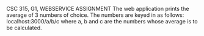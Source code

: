 CSC 315, G1, WEBSERVICE ASSIGNMENT The web application prints the average of 3 numbers of choice. The numbers are keyed in as follows: localhost:3000/a/b/c where a, b and c are the numbers whose average is to be calculated.
